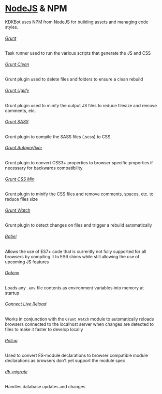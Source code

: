# [NodeJS] & NPM
KDKBot uses [NPM] from [NodeJS] for building assets and managing code styles.

###### [Grunt]
Task runner used to run the various scripts that generate the JS and CSS

###### [Grunt Clean]
Grunt plugin used to delete files and folders to ensure a clean rebuild

###### [Grunt Uglify]
Grunt plugin used to minify the output JS files to reduce filesize and remove comments, etc.

###### [Grunt SASS]
Grunt plugin to compile the SASS files (.scss) to CSS

###### [Grunt Autoprefixer]
Grunt plugin to convert CSS3+ properties to browser specific properties if necessary for backwards compatibility

###### [Grunt CSS Min]
Grunt plugin to minify the CSS files and remove comments, spaces, etc. to reduce files size

###### [Grunt Watch]
Grunt plugin to detect changes on files and trigger a rebuild automatically

###### [Babel]
Allows the use of ES7+ code that is currently not fully supported for all browsers by compiling it to ES6 shims while still allowing the use of upcoming JS features

###### [Dotenv]
Loads any `.env` file contents as environment variables into memory at startup

###### [Connect Live Reload]
Works in conjunction with the `Grunt Watch` module to automatically reloads browsers connected to the localhost server when changes are detected to files to make it faster to develop locally 

###### [Rollup]
Used to convert ES-module declarations to browser compatible module declarations as browsers don't yet support the module spec

###### [db-migrate]
Handles database updates and changes


[NodeJS]:https://nodejs.org/en/
[NPM]:https://www.npmjs.com/get-npm
[Rollup]:https://rollupjs.org/guide/en/
[Dotenv]:https://github.com/motdotla/dotenv
[Connect Live Reload]:https://github.com/intesso/connect-livereload
[Babel]:https://babeljs.io/
[Grunt Autoprefixer]:https://github.com/postcss/autoprefixer
[Grunt Watch]:https://github.com/gruntjs/grunt-contrib-watch
[Grunt CSS Min]:https://github.com/gruntjs/grunt-contrib-cssmin
[Grunt SASS]:https://github.com/gruntjs/grunt-contrib-sass
[Grunt Uglify]:https://github.com/gruntjs/grunt-contrib-uglify
[Grunt Clean]:https://github.com/gruntjs/grunt-contrib-clean
[Grunt]:https://gruntjs.com/
[db-migrate]:https://db-migrate.readthedocs.io/en/latest/Getting%20Started/usage/